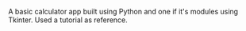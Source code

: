 A basic calculator app built using Python and one if it's modules using Tkinter. Used a tutorial as reference.
